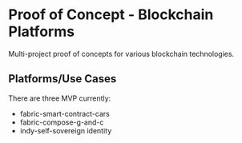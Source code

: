 # Proof of Concept - Blockchain Platforms
Multi-project proof of concepts for various blockchain technologies.

## Platforms/Use Cases

There are three MVP currently:

- fabric-smart-contract-cars
- fabric-compose-g-and-c
- indy-self-sovereign identity
